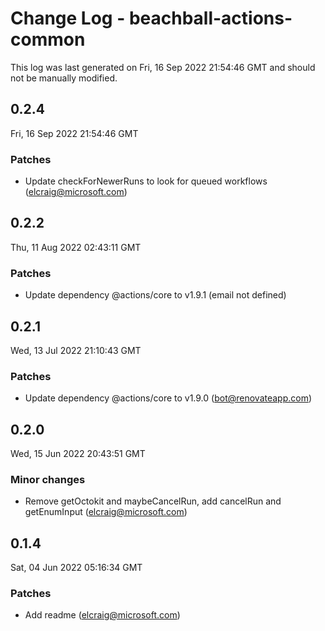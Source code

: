 # Change Log - beachball-actions-common

This log was last generated on Fri, 16 Sep 2022 21:54:46 GMT and should not be manually modified.

<!-- Start content -->

## 0.2.4

Fri, 16 Sep 2022 21:54:46 GMT

### Patches

- Update checkForNewerRuns to look for queued workflows (elcraig@microsoft.com)

## 0.2.2

Thu, 11 Aug 2022 02:43:11 GMT

### Patches

- Update dependency @actions/core to v1.9.1 (email not defined)

## 0.2.1

Wed, 13 Jul 2022 21:10:43 GMT

### Patches

- Update dependency @actions/core to v1.9.0 (bot@renovateapp.com)

## 0.2.0

Wed, 15 Jun 2022 20:43:51 GMT

### Minor changes

- Remove getOctokit and maybeCancelRun, add cancelRun and getEnumInput (elcraig@microsoft.com)

## 0.1.4

Sat, 04 Jun 2022 05:16:34 GMT

### Patches

- Add readme (elcraig@microsoft.com)
